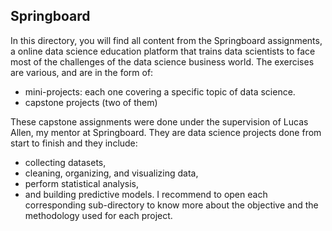 ## Springboard

In this directory, you will find all content from the Springboard assignments, a online data science education platform that trains data scientists to face most of the challenges of the data science business world. The exercises are various, and are in the form of:
- mini-projects: each one covering a specific topic of data science.
- capstone projects (two of them)

These capstone assignments were done under the supervision of Lucas Allen, my mentor at Springboard. They are data science projects done from start to finish and they include: 
- collecting datasets,
- cleaning, organizing, and visualizing data, 
- perform statistical analysis,
- and building predictive models. 
I recommend to open each corresponding sub-directory to know more about the objective and the methodology used for each project.
